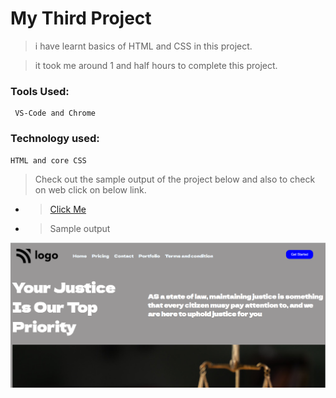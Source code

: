 # My Third Project

> i have learnt basics of HTML and CSS in this project.

> it took me around 1 and half hours to complete this project.

### Tools Used:

     VS-Code and Chrome

### Technology used:

    HTML and core CSS

> Check out the sample output of the project below and also to check on web click on below link.

- > [Click Me](https://comfy-malabi-196055.netlify.app)

- > Sample output

![Image](./Capture.PNG)

